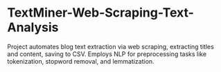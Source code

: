 # TextMiner-Web-Scraping-Text-Analysis
Project automates blog text extraction via web scraping, extracting titles and content, saving to CSV. Employs NLP for preprocessing tasks like tokenization, stopword removal, and lemmatization.
